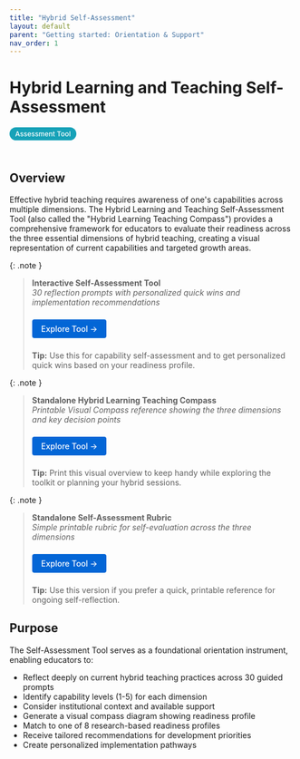 ```yaml
---
title: "Hybrid Self-Assessment"
layout: default
parent: "Getting started: Orientation & Support"
nav_order: 1
---
```


# Hybrid Learning and Teaching Self-Assessment

<span style="background: #17a2b8; color: white; padding: 4px 10px; border-radius: 16px; font-size: 12px; font-weight: 500; white-space: nowrap; display: inline-block; margin-bottom: 24px;">Assessment Tool</span>

## Overview

Effective hybrid teaching requires awareness of one's capabilities across multiple dimensions. The Hybrid Learning and Teaching Self-Assessment Tool (also called the "Hybrid Learning Teaching Compass") provides a comprehensive framework for educators to evaluate their readiness across the three essential dimensions of hybrid teaching, creating a visual representation of current capabilities and targeted growth areas.



{: .note }
> **Interactive Self-Assessment Tool**  
> *30 reflection prompts with personalized quick wins and implementation recommendations*
>
> <a href="{{ '/assets/tools/hybrid-learning-self-assessment-tool.html' | relative_url }}" style="display: inline-block; background: #0366d6; color: white; padding: 8px 16px; text-decoration: none; border-radius: 4px; font-weight: 500; margin: 8px 0; font-size: 14px;">
> Explore Tool →
> </a>
>
> **Tip:** Use this for capability self-assessment and to get personalized quick wins based on your readiness profile.

{: .note }
> **Standalone Hybrid Learning Teaching Compass**  
> *Printable Visual Compass reference showing the three dimensions and key decision points*
>
> <a href="{{ '/assets/tools/hybrid-learning-compass-standalone.html' | relative_url }}" style="display: inline-block; background: #0366d6; color: white; padding: 8px 16px; text-decoration: none; border-radius: 4px; font-weight: 500; margin: 8px 0; font-size: 14px;">
> Explore Tool →
> </a>
>
> **Tip:** Print this visual overview to keep handy while exploring the toolkit or planning your hybrid sessions.

{: .note }
> **Standalone Self-Assessment Rubric**  
> *Simple printable rubric for self-evaluation across the three dimensions*
>
> <a href="{{ '/assets/tools/hybrid-learning-self-assessment-standalone-rubric.html' | relative_url }}" style="display: inline-block; background: #0366d6; color: white; padding: 8px 16px; text-decoration: none; border-radius: 4px; font-weight: 500; margin: 8px 0; font-size: 14px;">
> Explore Tool →
> </a>
>
> **Tip:** Use this version if you prefer a quick, printable reference for ongoing self-reflection.

## Purpose
The Self-Assessment Tool serves as a foundational orientation instrument, enabling educators to:

- Reflect deeply on current hybrid teaching practices across 30 guided prompts
- Identify capability levels (1-5) for each dimension
- Consider institutional context and available support
- Generate a visual compass diagram showing readiness profile
- Match to one of 8 research-based readiness profiles
- Receive tailored recommendations for development priorities
- Create personalized implementation pathways



